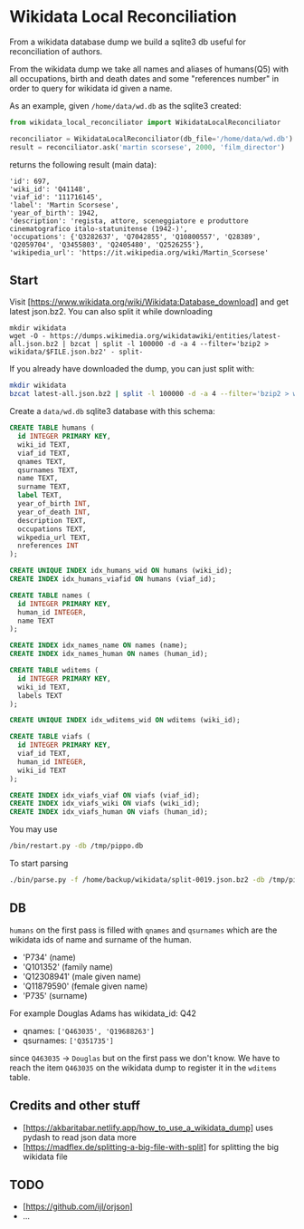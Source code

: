 # Wikidata Local Reconciliation

From a wikidata database dump we build a sqlite3 db useful for reconciliation of authors.

From the wikidata dump we take all names and aliases of humans(Q5) with all occupations, birth and death dates and some "references number" 
in order to query for wikidata id given a name.

As an example, given `/home/data/wd.db` as the sqlite3 created:

```python
from wikidata_local_reconciliator import WikidataLocalReconciliator

reconciliator = WikidataLocalReconciliator(db_file='/home/data/wd.db')
result = reconciliator.ask('martin scorsese', 2000, 'film_director')
```

returns the following result (main data):

```python3
'id': 697, 
'wiki_id': 'Q41148', 
'viaf_id': '111716145', 
'label': 'Martin Scorsese', 
'year_of_birth': 1942, 
'description': 'regista, attore, sceneggiatore e produttore cinematografico italo-statunitense (1942-)', 
'occupations': {'Q3282637', 'Q7042855', 'Q10800557', 'Q28389', 'Q2059704', 'Q3455803', 'Q2405480', 'Q2526255'}, 
'wikipedia_url': 'https://it.wikipedia.org/wiki/Martin_Scorsese'
```

## Start

Visit [https://www.wikidata.org/wiki/Wikidata:Database_download] and get
latest json.bz2. You can also split it while downloading

```
mkdir wikidata
wget -O - https://dumps.wikimedia.org/wikidatawiki/entities/latest-all.json.bz2 | bzcat | split -l 100000 -d -a 4 --filter='bzip2 > wikidata/$FILE.json.bz2' - split-
```

If you already have downloaded the dump, you can just split with:

```bash
mkdir wikidata
bzcat latest-all.json.bz2 | split -l 100000 -d -a 4 --filter='bzip2 > wikidata/$FILE.json.bz2' - split-
```

Create a `data/wd.db` sqlite3 database with this schema:

```sql
CREATE TABLE humans (
  id INTEGER PRIMARY KEY,
  wiki_id TEXT,
  viaf_id TEXT,
  qnames TEXT,
  qsurnames TEXT,
  name TEXT,
  surname TEXT,
  label TEXT,
  year_of_birth INT,
  year_of_death INT,
  description TEXT,
  occupations TEXT,
  wikpedia_url TEXT,
  nreferences INT
);

CREATE UNIQUE INDEX idx_humans_wid ON humans (wiki_id);
CREATE INDEX idx_humans_viafid ON humans (viaf_id);

CREATE TABLE names (
  id INTEGER PRIMARY KEY,
  human_id INTEGER,
  name TEXT
);

CREATE INDEX idx_names_name ON names (name);
CREATE INDEX idx_names_human ON names (human_id);

CREATE TABLE wditems (
  id INTEGER PRIMARY KEY,
  wiki_id TEXT, 
  labels TEXT
);

CREATE UNIQUE INDEX idx_wditems_wid ON wditems (wiki_id);

CREATE TABLE viafs (
  id INTEGER PRIMARY KEY,
  viaf_id TEXT,
  human_id INTEGER,
  wiki_id TEXT
);

CREATE INDEX idx_viafs_viaf ON viafs (viaf_id);
CREATE INDEX idx_viafs_wiki ON viafs (wiki_id);
CREATE INDEX idx_viafs_human ON viafs (human_id);
```

You may use

```bash
/bin/restart.py -db /tmp/pippo.db
```

To start parsing

```bash
./bin/parse.py -f /home/backup/wikidata/split-0019.json.bz2 -db /tmp/pippo.db
```

## DB 

`humans` on the first pass is filled with `qnames` and `qsurnames` which are the wikidata ids of name and surname of the human.

  - 'P734' (name)
  - 'Q101352' (family name)
  - 'Q12308941' (male given name)
  - 'Q11879590' (female given name)
  - 'P735' (surname)

For example Douglas Adams has wikidata_id: Q42 

  - qnames: `['Q463035', 'Q19688263']` 
  - qsurnames: `['Q351735']`

since `Q463035` -> `Douglas` but on the first pass we don't know. 
We have to reach the item `Q463035` on the wikidata dump to register 
it in the `wditems` table.

## Credits and other stuff

  - [https://akbaritabar.netlify.app/how_to_use_a_wikidata_dump] uses pydash to read json data more 
  - [https://madflex.de/splitting-a-big-file-with-split] for splitting the big wikidata file

## TODO

  - [https://github.com/ijl/orjson]
  - ...
